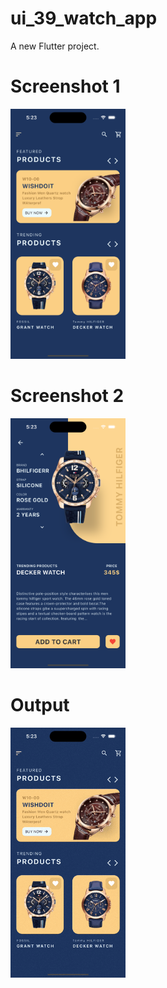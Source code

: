 # ui_39_watch_app

A new Flutter project.

# Screenshot 1
<img src ="https://github.com/Mirzaazmath/flutter_60_ui_challange/blob/main/ui_39_watch_app/assets/output/Screenshot1.png" height ="400">


# Screenshot 2
<img src ="https://github.com/Mirzaazmath/flutter_60_ui_challange/blob/main/ui_39_watch_app/assets/output/Screenshot2.png" height ="400">



# Output
<img src ="https://github.com/Mirzaazmath/flutter_60_ui_challange/blob/main/ui_39_watch_app/assets/output/result.gif" height ="400">
